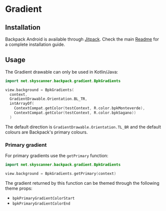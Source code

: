 # Gradient

## Installation

Backpack Android is available through [Jitpack](https://jitpack.io/#Skyscanner/backpack-android). Check the main [Readme](../../README.md#installation) for a complete installation guide.

## Usage

The Gradient drawable can only be used in Kotlin/Java:


```Kotlin
import net.skyscanner.backpack.gradient.BpkGradients

view.background = BpkGradients(
  context, 
  GradientDrawable.Orientation.BL_TR,
  intArrayOf(
    ContextCompat.getColor(testContext, R.color.bpkMonteverde),
    ContextCompat.getColor(testContext, R.color.bpkSagano))
  )
```

The default direction is `GradientDrawable.Orientation.TL_BR` and the default colours are Backpack's primary colours.

### Primary gradient

For primary gradients use the `getPrimary` function:

```Kotlin
import net.skyscanner.backpack.gradient.BpkGradients

view.background = BpkGradients.getPrimary(context)
```

The gradient returned by this function can be themed through the following theme props:

- `bpkPrimaryGradientColorStart`
- `bpkPrimaryGradientColorEnd`
